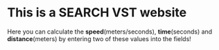 # This is a SEARCH VST website
Here you can calculate the **speed**(meters/seconds), **time**(seconds) and **distance**(meters) by entering two of these values into the fields!
